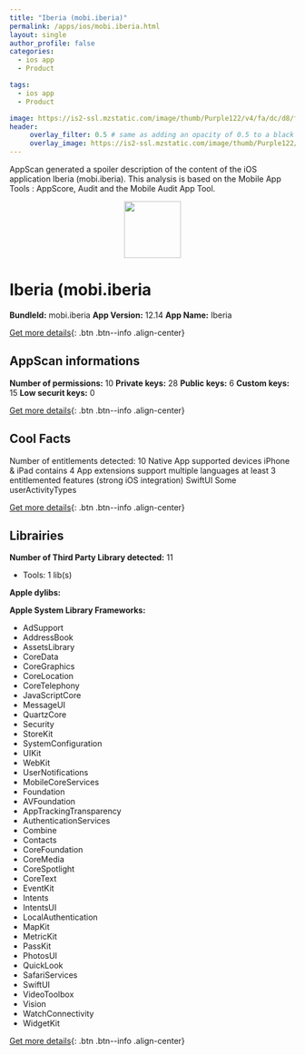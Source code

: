 ```yaml
---
title: "Iberia (mobi.iberia)"
permalink: /apps/ios/mobi.iberia.html
layout: single
author_profile: false
categories: 
  - ios app 
  - Product 

tags: 
  - ios app 
  - Product 

image: https://is2-ssl.mzstatic.com/image/thumb/Purple122/v4/fa/dc/d8/fadcd866-8943-ef9e-4a8d-560abf2b5b8f/AppIcon-0-1x_U007emarketing-0-10-0-85-220.png/512x512bb.jpg
header: 
     overlay_filter: 0.5 # same as adding an opacity of 0.5 to a black background
     overlay_image: https://is2-ssl.mzstatic.com/image/thumb/Purple122/v4/fa/dc/d8/fadcd866-8943-ef9e-4a8d-560abf2b5b8f/AppIcon-0-1x_U007emarketing-0-10-0-85-220.png/512x512bb.jpg
---
```

AppScan generated a spoiler description of the content of the iOS application Iberia (mobi.iberia). This analysis is based on the Mobile App Tools : AppScore, Audit and the Mobile Audit App Tool.

  
  
<div style="text-align: center;"><img src="https://is2-ssl.mzstatic.com/image/thumb/Purple122/v4/fa/dc/d8/fadcd866-8943-ef9e-4a8d-560abf2b5b8f/AppIcon-0-1x_U007emarketing-0-10-0-85-220.png/512x512bb.jpg" width="100" height="100"></div>  
  
# Iberia (mobi.iberia

**BundleId:** mobi.iberia
**App Version:** 12.14
**App Name:** Iberia


[Get more details](/pricing.html){: .btn .btn--info .align-center}  
  
## AppScan informations 

**Number of permissions:** 10
**Private keys:** 28
**Public keys:** 6
**Custom keys:** 15
**Low securit keys:** 0
  
[Get more details](/pricing.html){: .btn .btn--info .align-center}

## Cool Facts

Number of entitlements detected: 10
Native App
supported devices iPhone & iPad
contains 4 App extensions
support multiple languages
at least 3 entitlemented features (strong iOS integration)
SwiftUI
Some userActivityTypes
  
[Get more details](/pricing.html){: .btn .btn--info .align-center}

## Librairies 
**Number of Third Party Library detected:** 11
- Tools: 1 lib(s)

**Apple dylibs:**


**Apple System Library Frameworks:**
- AdSupport
- AddressBook
- AssetsLibrary
- CoreData
- CoreGraphics
- CoreLocation
- CoreTelephony
- JavaScriptCore
- MessageUI
- QuartzCore
- Security
- StoreKit
- SystemConfiguration
- UIKit
- WebKit
- UserNotifications
- MobileCoreServices
- Foundation
- AVFoundation
- AppTrackingTransparency
- AuthenticationServices
- Combine
- Contacts
- CoreFoundation
- CoreMedia
- CoreSpotlight
- CoreText
- EventKit
- Intents
- IntentsUI
- LocalAuthentication
- MapKit
- MetricKit
- PassKit
- PhotosUI
- QuickLook
- SafariServices
- SwiftUI
- VideoToolbox
- Vision
- WatchConnectivity
- WidgetKit


  
[Get more details](/pricing.html){: .btn .btn--info .align-center}

